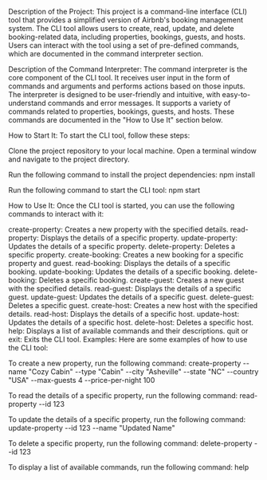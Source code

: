 Description of the Project:
This project is a command-line interface (CLI) tool that provides a simplified version of Airbnb's booking management system. The CLI tool allows users to create, read, update, and delete booking-related data, including properties, bookings, guests, and hosts. Users can interact with the tool using a set of pre-defined commands, which are documented in the command interpreter section.

Description of the Command Interpreter:
The command interpreter is the core component of the CLI tool. It receives user input in the form of commands and arguments and performs actions based on those inputs. The interpreter is designed to be user-friendly and intuitive, with easy-to-understand commands and error messages. It supports a variety of commands related to properties, bookings, guests, and hosts. These commands are documented in the "How to Use It" section below.

How to Start It:
To start the CLI tool, follow these steps:

Clone the project repository to your local machine.
Open a terminal window and navigate to the project directory.

Run the following command to install the project dependencies:
npm install

Run the following command to start the CLI tool:
npm start

How to Use It:
Once the CLI tool is started, you can use the following commands to interact with it:

create-property: Creates a new property with the specified details.
read-property: Displays the details of a specific property.
update-property: Updates the details of a specific property.
delete-property: Deletes a specific property.
create-booking: Creates a new booking for a specific property and guest.
read-booking: Displays the details of a specific booking.
update-booking: Updates the details of a specific booking.
delete-booking: Deletes a specific booking.
create-guest: Creates a new guest with the specified details.
read-guest: Displays the details of a specific guest.
update-guest: Updates the details of a specific guest.
delete-guest: Deletes a specific guest.
create-host: Creates a new host with the specified details.
read-host: Displays the details of a specific host.
update-host: Updates the details of a specific host.
delete-host: Deletes a specific host.
help: Displays a list of available commands and their descriptions.
quit or exit: Exits the CLI tool.
Examples:
Here are some examples of how to use the CLI tool:

To create a new property, run the following command:
create-property --name "Cozy Cabin" --type "Cabin" --city "Asheville" --state "NC" --country "USA" --max-guests 4 --price-per-night 100

To read the details of a specific property, run the following command:
read-property --id 123

To update the details of a specific property, run the following command:
update-property --id 123 --name "Updated Name"

To delete a specific property, run the following command:
delete-property --id 123

To display a list of available commands, run the following command:
help
